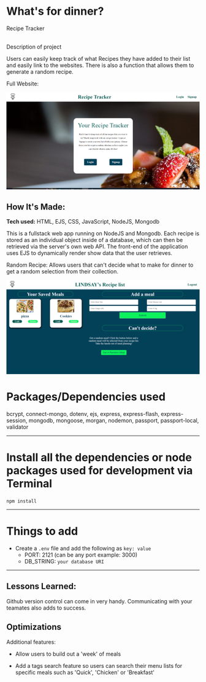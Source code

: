 # What's for dinner?

Recipe Tracker

<br>
Description of project

Users can easily keep track of what Recipes they have added to their list and easily link to the websites. There is also a function that allows them to generate a random recipe. 

Full Website: 

![Screen shot](public/assets/meals1.PNG)

## How It's Made:

**Tech used:** HTML, EJS, CSS, JavaScript, NodeJS, Mongodb

This is a fullstack web app running on NodeJS and Mongodb. Each recipe is stored as an individual object inside of a database, which can then be retrieved via the server's own web API. The front-end of the application uses EJS to dynamically render show data that the user retrieves. 

Random Recipe: Allows users that can't decide what to make for dinner to get a random selection from their collection.

![Screen shot](public/assets/meals2.PNG)

# Packages/Dependencies used 

bcrypt, connect-mongo, dotenv, ejs, express, express-flash, express-session, mongodb, mongoose, morgan, nodemon, passport, passport-local, validator

---

# Install all the dependencies or node packages used for development via Terminal

`npm install` 

---

# Things to add

- Create a `.env` file and add the following as `key: value` 
  - PORT: 2121 (can be any port example: 3000) 
  - DB_STRING: `your database URI` 
 ---

## Lessons Learned:
Github version control can come in very handy. Communicating with your teamates also adds to success.


## Optimizations
Additional features:

- Allow users to build out a 'week' of meals

- Add a tags search feature so users can search their menu lists for specific meals such as 'Quick', 'Chicken' or 'Breakfast'
